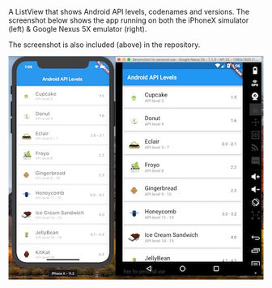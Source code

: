 A ListView that shows Android API levels, codenames and versions. The screenshot below shows the app running on both the iPhoneX simulator (left) & Google Nexus 5X emulator (right).

The screenshot is also included (above) in the repository.

![alt text](https://github.com/mrcartier/AndroidAPILevels/blob/master/APILevels.jpg)
